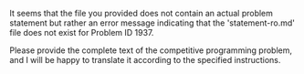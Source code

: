 It seems that the file you provided does not contain an actual problem statement but rather an error message indicating that the 'statement-ro.md' file does not exist for Problem ID 1937. 

Please provide the complete text of the competitive programming problem, and I will be happy to translate it according to the specified instructions.